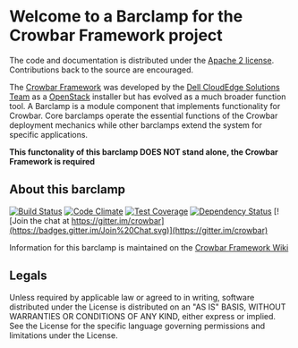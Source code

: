 Welcome to a Barclamp for the Crowbar Framework project
=======================================================

The code and documentation is distributed under the [Apache 2 license](http://www.apache.org/licenses/LICENSE-2.0.html).
Contributions back to the source are encouraged.

The [Crowbar Framework](https://github.com/crowbar/crowbar) was developed by the
[Dell CloudEdge Solutions Team](http://dell.com/openstack) as a [OpenStack](http://OpenStack.org) installer but has
evolved as a much broader function tool. A Barclamp is a module component that implements functionality for Crowbar.
Core barclamps operate the essential functions of the Crowbar deployment mechanics while other barclamps extend the
system for specific applications.

**This functonality of this barclamp DOES NOT stand alone, the Crowbar Framework is required**

About this barclamp
-------------------

[![Build Status](https://travis-ci.org/crowbar/barclamp-ceilometer.svg?branch=master)](https://travis-ci.org/crowbar/barclamp-ceilometer)
[![Code Climate](https://codeclimate.com/github/crowbar/barclamp-ceilometer/badges/gpa.svg)](https://codeclimate.com/github/crowbar/barclamp-ceilometer)
[![Test Coverage](https://codeclimate.com/github/crowbar/barclamp-ceilometer/badges/coverage.svg)](https://codeclimate.com/github/crowbar/barclamp-ceilometer)
[![Dependency Status](https://gemnasium.com/crowbar/barclamp-ceilometer.svg)](https://gemnasium.com/crowbar/barclamp-ceilometer)
[![Join the chat at https://gitter.im/crowbar](https://badges.gitter.im/Join%20Chat.svg)](https://gitter.im/crowbar)

Information for this barclamp is maintained on the [Crowbar Framework Wiki](https://github.com/crowbar/crowbar/wiki)

Legals
------

Unless required by applicable law or agreed to in writing, software distributed under the License is distributed on
an "AS IS" BASIS, WITHOUT WARRANTIES OR CONDITIONS OF ANY KIND, either express or implied. See the License for the
specific language governing permissions and limitations under the License.
